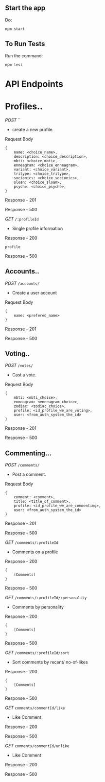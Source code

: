 ## Start the app

Do:

```
npm start

```

## To Run Tests

Run the command:

```
npm test

```

# API Endpoints

# Profiles..

_POST_ ``

- create a new profile.

Request Body

```
{
    name: <choice_name>,
    description: <choice_description>,
    mbti: <choice_mbti>,
    enneagram: <choice_enneagram>,
    variant: <choice_variant>,
    tritype: <choice_tritype>,
    socionics: <choice_socionics>,
    sloan: <choice_sloan>,
    psyche: <choice_psyche>,
}
```

Response - 201

Response - 500

_GET_ `/:profileId`

- Single profile information

Response - 200

```
profile
```

Response - 500

## Accounts..

_POST_ `/accounts/`

- Create a user account

Request Body

```
{
    name: <prefered_name>
}
```

Response - 201

Response - 500

## Voting..

_POST_ `/votes/`

- Cast a vote.

Request Body

```
{
    mbti: <mbti_choice>,
    enneagram: <enneagram_choice>,
    zodiac: <zodiac_choice>,
    profile: <id_profile_we_are_voting>,
    user: <from_auth_system_the_id>
}
```

Response - 201

Response - 500

## Commenting...

_POST_ `/comments/`

- Post a comment.

Request Body

```
{
    comment: <comment>,
    title: <title_of_comment>,
    profile: <id_profile_we_are_commenting>,
    user: <from_auth_system_the_id>
}
```

Response - 201

Response - 500

_GET_ `/comments/:profileId`

- Comments on a profile

Response - 200

```
{
    [Comments]
}
```

Response - 500

_GET_ `/comments/:profileId/:personality`

- Comments by personality

Response - 200

```
{
    [Comments]
}
```

Response - 500

_GET_ `/comments/:profileId/sort`

- Sort comments by recent/ no-of-likes

Response - 200

```
{
    [Comments]
}
```

Response - 500

_GET_ `comments/commentId/like`

- Like Comment

Response - 200

Response - 500

_GET_ `comments/commentId/unlike`

- Like Comment

Response - 200

Response - 500
